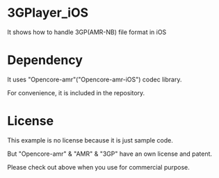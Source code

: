 3GPlayer_iOS
============

It shows how to handle 3GP(AMR-NB) file format in iOS


Dependency
============

It uses "Opencore-amr"("Opencore-amr-iOS") codec library.

For convenience, it is included in the repository.

License
============

This example is no license because it is just sample code.

But "Opencore-amr" & "AMR" & "3GP" have an own license and patent.

Please check out above when you use for commercial purpose.




